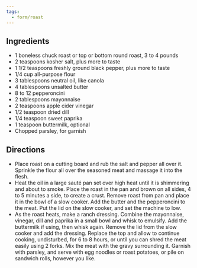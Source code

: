 ```yaml
---
tags:
  - form/roast
---
```


## Ingredients
- 1 boneless chuck roast or top or bottom round roast, 3 to 4 pounds
- 2 teaspoons kosher salt, plus more to taste
- 1 1/2 teaspoons freshly ground black pepper, plus more to taste
- 1/4 cup all-purpose flour
- 3 tablespoons neutral oil, like canola
- 4 tablespoons unsalted butter
- 8 to 12 pepperoncini
- 2 tablespoons mayonnaise
- 2 teaspoons apple cider vinegar
- 1/2 teaspoon dried dill
- 1/4 teaspoon sweet paprika
- 1 teaspoon buttermilk, optional
- Chopped parsley, for garnish

## Directions
- Place roast on a cutting board and rub the salt and pepper all over it. Sprinkle the flour all over the seasoned meat and massage it into the flesh.
- Heat the oil in a large sauté pan set over high heat until it is shimmering and about to smoke. Place the roast in the pan and brown on all sides, 4 to 5 minutes a side, to create a crust. Remove roast from pan and place it in the bowl of a slow cooker. Add the butter and the pepperoncini to the meat. Put the lid on the slow cooker, and set the machine to low.
- As the roast heats, make a ranch dressing. Combine the mayonnaise, vinegar, dill and paprika in a small bowl and whisk to emulsify. Add the buttermilk if using, then whisk again. Remove the lid from the slow cooker and add the dressing. Replace the top and allow to continue cooking, undisturbed, for 6 to 8 hours, or until you can shred the meat easily using 2 forks. Mix the meat with the gravy surrounding it. Garnish with parsley, and serve with egg noodles or roast potatoes, or pile on sandwich rolls, however you like.